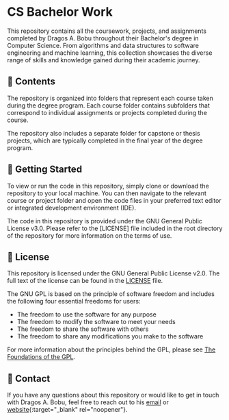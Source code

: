# CS Bachelor Work

This repository contains all the coursework, projects, and assignments completed by Dragos A. Bobu throughout their Bachelor's degree in Computer Science. From algorithms and data structures to software engineering and machine learning, this collection showcases the diverse range of skills and knowledge gained during their academic journey.

## 📁 Contents

The repository is organized into folders that represent each course taken during the degree program. Each course folder contains subfolders that correspond to individual assignments or projects completed during the course.

The repository also includes a separate folder for capstone or thesis projects, which are typically completed in the final year of the degree program.

## 🚀 Getting Started

To view or run the code in this repository, simply clone or download the repository to your local machine. You can then navigate to the relevant course or project folder and open the code files in your preferred text editor or integrated development environment (IDE).


The code in this repository is provided under the GNU General Public License v3.0. Please refer to the [LICENSE] file included in the root directory of the repository for more information on the terms of use.

## 📝 License

This repository is licensed under the GNU General Public License v2.0. The full text of the license can be found in the [LICENSE](./LICENSE) file.

The GNU GPL is based on the principle of software freedom and includes the following four essential freedoms for users:

- The freedom to use the software for any purpose
- The freedom to modify the software to meet your needs
- The freedom to share the software with others
- The freedom to share any modifications you make to the software

For more information about the principles behind the GPL, please see [The Foundations of the GPL](https://www.gnu.org/licenses/why-gpl.html).

## 🤝 Contact

If you have any questions about this repository or would like to get in touch with Dragos A. Bobu, feel free to reach out to his [email](mailto:bobudragos0@gmail.com) or [website](https://bobudragos.github.io/){:target="_blank" rel="noopener"}.
